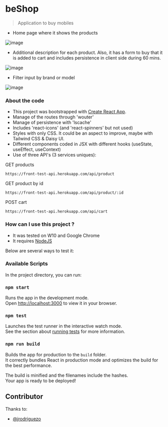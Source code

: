 # beShop
> Application to buy mobiles

- Home page where it shows the products

![image](https://user-images.githubusercontent.com/36509669/153305083-63a3f664-3842-46e0-980d-d83f88c23867.png)

- Additional description for each product. Also, it has a form to buy that it is added to cart and includes persistence in client side during 60 mins.

![image](https://user-images.githubusercontent.com/36509669/153305131-ea202521-d8ae-4fb3-83ad-d6a576fa8ba3.png)

- Filter input by brand or model

![image](https://user-images.githubusercontent.com/36509669/153305228-0586709e-dcdb-4a64-ac8f-42a02b4a8540.png)

### About the code
- This project was bootstrapped with [Create React App](https://github.com/facebook/create-react-app).
- Manage of the routes through 'wouter'
- Manage of persistence with 'lscache'
- Includes 'react-icons' (and 'react-spinners' but not used)
- Styles with only CSS. It could be an aspect to improve, maybe with Tailwind CSS & Daisy UI.
- Different components coded in JSX with different hooks (useState, useEffect, useContext)
- Use of three API's (3 services uniques):

GET products
```JS
https://front-test-api.herokuapp.com/api/product
```
GET product by id
```JS
https://front-test-api.herokuapp.com/api/product/:id
```
POST cart
```JS
https://front-test-api.herokuapp.com/api/cart
```

### How can I use this project ?
- It was tested on W10 and Google Chrome
- It requires [NodeJS](https://nodejs.org/es/)

Below are several ways to test it:

### Available Scripts

In the project directory, you can run:

### `npm start`

Runs the app in the development mode.\
Open [http://localhost:3000](http://localhost:3000) to view it in your browser.

### `npm test`

Launches the test runner in the interactive watch mode.\
See the section about [running tests](https://facebook.github.io/create-react-app/docs/running-tests) for more information.

### `npm run build`

Builds the app for production to the `build` folder.\
It correctly bundles React in production mode and optimizes the build for the best performance.

The build is minified and the filenames include the hashes.\
Your app is ready to be deployed!

## Contributor

Thanks to:
- [@jrodriguezo](https://github.com/jrodriguezo)
